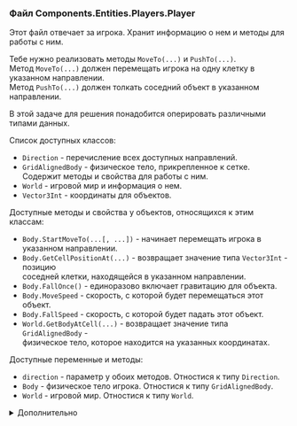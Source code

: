 ﻿### Файл Components.Entities.Players.Player

Этот файл отвечает за игрока. Хранит информацию о нем и методы для работы с ним.

Тебе нужно реализовать методы `MoveTo(...)` и `PushTo(...)`.\
Метод `MoveTo(...)` должен перемещать игрока на одну клетку в указанном направлении.\
Метод `PushTo(...)` должен толкать соседний объект в указанном направлении.

В этой задаче для решения понадобится оперировать различными типами данных.

Список доступных классов:
- `Direction` - перечисление всех доступных направлений.
- `GridAlignedBody` - физическое тело, прикрепленное к сетке.\
  Содержит методы и свойства для работы с ним.
- `World` - игровой мир и информация о нем.
- `Vector3Int` - координаты для объектов.

Доступные методы и свойства у объектов, относящихся к этим классам:
- `Body.StartMoveTo(...[, ...])` - начинает перемещать игрока в указанном направлении.
- `Body.GetCellPositionAt(...)` - возвращает значение типа `Vector3Int` - позицию\
  соседней клетки, находящейся в указанном направлении.
- `Body.FallOnce()` - единоразово включает гравитацию для объекта.
- `Body.MoveSpeed` - скорость, с которой будет перемещаться этот объект.
- `Body.FallSpeed` - скорость, с которой будет падать этот объект.
- `World.GetBodyAtCell(...)` - возвращает значение типа `GridAlignedBody` -\
  физическое тело, которое находится на указанных координатах.

Доступные переменные и методы:
- `direction` - параметр у обоих методов. Отностися к типу `Direction`.
- `Body` - физическое тело игрока. Отностися к типу `GridAlignedBody`.
- `World` - игровой мир. Отностися к типу `World`.

<details>
    <summary>Дополнительно</summary>

    Объекты типа Vector3Int содержат трехмерные координаты. Нам нужны только `x` и `y`.
    Координата `z` не используется и всегда равна `0`.

    Если мы толкаем объект, мы должны перемещаться с той скоростью,
    с которой этот объект может перемещаться. Также нужно предусмотреть,
    что если мы толкаем объект вниз, то мы должны перемещаться с той
    скоростью, с которой этот объект может падать.

    Толчок вверх можно никак не обрабатывать, он не предусмотрен правилами игры.
</details>
